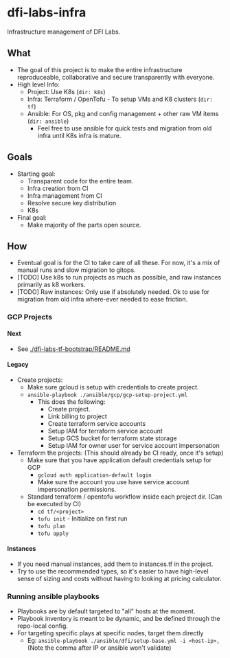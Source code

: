 #  dfi-labs-infra

Infrastructure management of DFI Labs.

## What

- The goal of this project is to make the entire infrastructure reproduceable, collaborative and secure transparently with everyone.
- High level Info:
  - Project: Use K8s (`dir: k8s`)
  - Infra: Terraform / OpenTofu - To setup VMs and K8 clusters (`dir: tf`)
  - Ansible:  For OS, pkg and config management + other raw VM items (`dir: ansible`)
    - Feel free to use ansible for quick tests and migration from old infra until K8s infra is mature.

## Goals

- Starting goal:
  - Transparent code for the entire team.
  - Infra creation from CI
  - Infra management from CI
  - Resolve secure key distribution
  - K8s
- Final goal:
  - Make majority of the parts open source.

## How

- Eventual goal is for the CI to take care of all these. For now, it's a mix of manual runs and slow migration to gitops.
- [TODO] Use k8s to run projects as much as possible, and raw instances primarily as  k8 workers.
- [TODO] Raw instances: Only use if absolutely needed. Ok to use for migration from old infra where-ever needed to ease friction.

### GCP Projects

#### Next

- See [./dfi-labs-tf-bootstrap/README.md](./dfi-labs-tf-bootstrap/README.md)

#### Legacy

- Create projects:
  - Make sure gcloud is setup with credentials to create project. 
  - `ansible-playbook ./ansible/gcp/gcp-setup-project.yml` 
    - This does the following:
      - Create project.
      - Link billing to project
      - Create terraform service accounts
      - Setup IAM for terraform service account
      - Setup GCS bucket for terraform state storage
      - Setup IAM for owner user for service account impersonation
- Terraform the projects: (This should already be CI ready, once it's setup)
    - Make sure that you have application default credentials setup for GCP
      - `gcloud auth application-default login`
      - Make sure the account you use have service account impersonation permissions.
    - Standard terraform / opentofu workflow inside each project dir. (Can be executed by CI)
      - `cd tf/<project>`
      - `tofu init` - Initialize on first run
      - `tofu plan`
      - `tofu apply`

#### Instances

- If you need manual instances, add them to instances.tf in the project.
- Try to use the recommended types, so it's easier to have high-level sense of sizing and costs without having to looking at pricing calculator.

### Running ansible playbooks

- Playbooks are by default targeted to "all" hosts at the moment. 
- Playbook inventory is meant to be dynamic, and be defined through the repo-local config. 
- For targeting specific plays at specific nodes, target them directly
  - Eg: `ansible-playbook ./ansible/dfi/setup-base.yml -i <host-ip>,` (Note the comma after IP or ansible won't validate)
